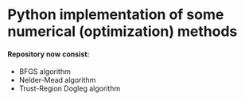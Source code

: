 # Python implementation of some numerical (optimization) methods
#### Repository now consist:
* BFGS algorithm
* Nelder-Mead algorithm
* Trust-Region Dogleg algorithm
